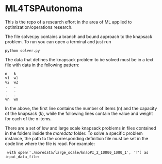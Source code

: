 # ML4TSPAutonoma

This is the repo of a research effort in the area of ML applied to optimization/operations research.

The file solver.py contains a branch and bound approach to the knapsack problem. To run you can open a terminal and just run 

    python solver.py

The data that defines the knapsack problem to be solved must be in a text file with data in the following pattern:

    n   k
    v1  w1
    v2  w2
    .   .
    .   .
    .   .
    vn  wn

In the above, the first line contains the number of items (n) and the capacity of the knapsack (k), while the following lines contain the value and weight for each of the n items.

There are a set of low and large scale knapsack problems in files contained in the folders inside the *moredata* folder. To solve a specific problem instance, the path to the corresponding definition file must be set in the code line where the file is read. For example:

     with open('./moredata/large_scale/knapPI_2_10000_1000_1', 'r') as input_data_file:
     
